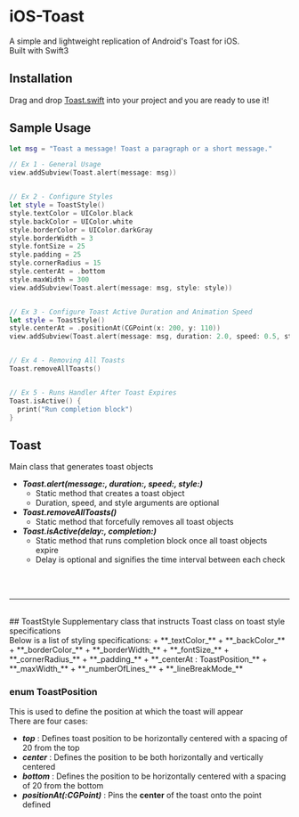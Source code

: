 # iOS-Toast
A simple and lightweight replication of Android's Toast for iOS. <br/>
Built with Swift3

## Installation
Drag and drop [Toast.swift](https://github.com/frankhu00/iOS-Toast/blob/master/Toast.swift) into your project and you are ready to use it!

## Sample Usage

```swift
let msg = "Toast a message! Toast a paragraph or a short message."

// Ex 1 - General Usage
view.addSubview(Toast.alert(message: msg))


// Ex 2 - Configure Styles
let style = ToastStyle()
style.textColor = UIColor.black
style.backColor = UIColor.white
style.borderColor = UIColor.darkGray
style.borderWidth = 3
style.fontSize = 25
style.padding = 25
style.cornerRadius = 15
style.centerAt = .bottom
style.maxWidth = 300
view.addSubview(Toast.alert(message: msg, style: style))


// Ex 3 - Configure Toast Active Duration and Animation Speed
let style = ToastStyle()
style.centerAt = .positionAt(CGPoint(x: 200, y: 110))
view.addSubview(Toast.alert(message: msg, duration: 2.0, speed: 0.5, style: style))


// Ex 4 - Removing All Toasts
Toast.removeAllToasts()


// Ex 5 - Runs Handler After Toast Expires
Toast.isActive() {
  print("Run completion block")
}
```

## Toast
Main class that generates toast objects
+ **_Toast.alert(message:, duration:, speed:, style:)_**
  - Static method that creates a toast object
  - Duration, speed, and style arguments are optional
+ **_Toast.removeAllToasts()_**
  - Static method that forcefully removes all toast objects
+ **_Toast.isActive(delay:, completion:)_**
  - Static method that runs completion block once all toast objects expire
  - Delay is optional and signifies the time interval between each check
<br>
<br>

-------

<br>
## ToastStyle
Supplementary class that instructs Toast class on toast style specifications <br>
Below is a list of styling specifications:
+ **_textColor_**
+ **_backColor_**
+ **_borderColor_**
+ **_borderWidth_**
+ **_fontSize_**
+ **_cornerRadius_**
+ **_padding_**
+ **_centerAt : ToastPosition_**
+ **_maxWidth_**
+ **_numberOfLines_**
+ **_lineBreakMode_**
<br>

### enum ToastPosition
This is used to define the position at which the toast will appear <br>
There are four cases:
+ **_top_** : Defines toast position to be horizontally centered with a spacing of 20 from the top
+ **_center_** : Defines the position to be both horizontally and vertically centered
+ **_bottom_** : Defines the position to be horizontally centered with a spacing of 20 from the bottom
+ **_positionAt(:CGPoint)_** : Pins the **center** of the toast onto the point defined

